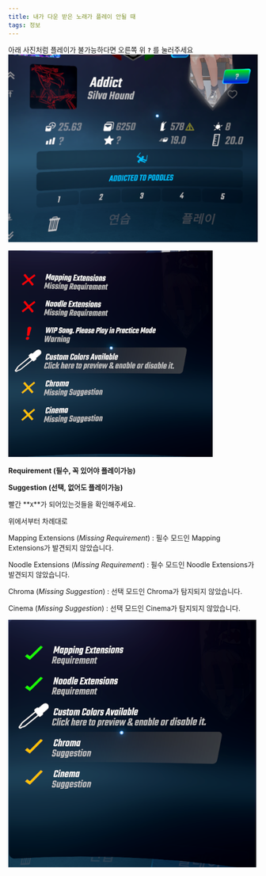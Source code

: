 ```yaml
---
title: 내가 다운 받은 노래가 플레이 안될 때
tags: 정보
---
```


아래 사진처럼 플레이가 불가능하다면 오른쪽 위 **`?`** 를 눌러주세요
![](/img/information/nps2.png)

![](/img/information/nps.png)

**Requirement (필수, 꼭 있어야 플레이가능)**

**Suggestion (선택, 없어도 플레이가능)**

빨간 **`X`**가 되어있는것들을 확인해주세요.

위에서부터 차례대로

Mapping Extensions (_Missing Requirement_) : 필수 모드인 Mapping Extensions가 발견되지 않았습니다.

Noodle Extensions (_Missing Requirement_) : 필수 모드인 Noodle Extensions가 발견되지 않았습니다.

Chroma (_Missing Suggestion_) : 선택 모드인 Chroma가 탐지되지 않았습니다.

Cinema (_Missing Suggestion_) : 선택 모드인 Cinema가 탐지되지 않았습니다.

![](/img/information/nps3.png)
